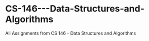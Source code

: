 # CS-146---Data-Structures-and-Algorithms
All Assignments from CS 146 - Data Structures and Algorithms
